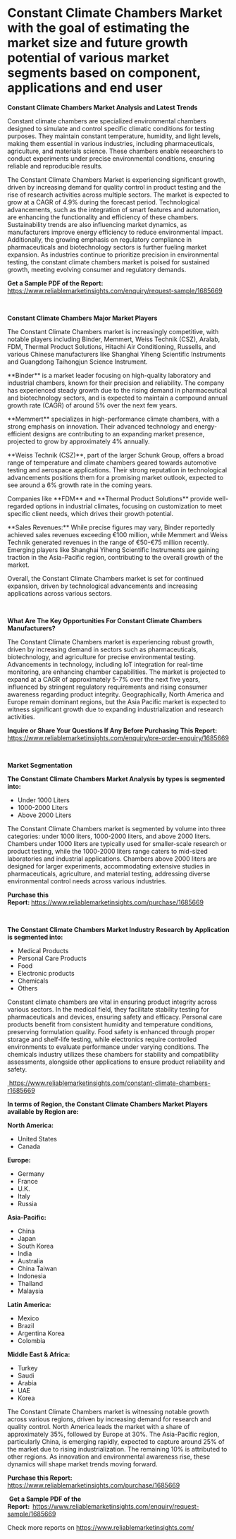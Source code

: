 <p><h1>Constant Climate Chambers Market with the goal of estimating the market size and future growth potential of various market segments based on component, applications and end user</h1></p><p><strong>Constant Climate Chambers Market Analysis and Latest Trends</strong></p>
<p><p>Constant climate chambers are specialized environmental chambers designed to simulate and control specific climatic conditions for testing purposes. They maintain constant temperature, humidity, and light levels, making them essential in various industries, including pharmaceuticals, agriculture, and materials science. These chambers enable researchers to conduct experiments under precise environmental conditions, ensuring reliable and reproducible results.</p><p>The Constant Climate Chambers Market is experiencing significant growth, driven by increasing demand for quality control in product testing and the rise of research activities across multiple sectors. The market is expected to grow at a CAGR of 4.9% during the forecast period. Technological advancements, such as the integration of smart features and automation, are enhancing the functionality and efficiency of these chambers. Sustainability trends are also influencing market dynamics, as manufacturers improve energy efficiency to reduce environmental impact. Additionally, the growing emphasis on regulatory compliance in pharmaceuticals and biotechnology sectors is further fueling market expansion. As industries continue to prioritize precision in environmental testing, the constant climate chambers market is poised for sustained growth, meeting evolving consumer and regulatory demands.</p></p>
<p><strong>Get a Sample PDF of the Report:&nbsp;</strong> <a href="https://www.reliablemarketinsights.com/enquiry/request-sample/1685669?utm_campaign=3507&utm_medium=2&utm_source=Github&utm_content=ia&utm_term=24032025&utm_id=constant-climate-chambers">https://www.reliablemarketinsights.com/enquiry/request-sample/1685669</a></p>
<p>&nbsp;</p>
<p><strong>Constant Climate Chambers Major Market Players</strong></p>
<p><p>The Constant Climate Chambers market is increasingly competitive, with notable players including Binder, Memmert, Weiss Technik (CSZ), Aralab, FDM, Thermal Product Solutions, Hitachi Air Conditioning, Russells, and various Chinese manufacturers like Shanghai Yiheng Scientific Instruments and Guangdong Taihongjun Science Instrument.</p><p>**Binder** is a market leader focusing on high-quality laboratory and industrial chambers, known for their precision and reliability. The company has experienced steady growth due to the rising demand in pharmaceutical and biotechnology sectors, and is expected to maintain a compound annual growth rate (CAGR) of around 5% over the next few years.</p><p>**Memmert** specializes in high-performance climate chambers, with a strong emphasis on innovation. Their advanced technology and energy-efficient designs are contributing to an expanding market presence, projected to grow by approximately 4% annually.</p><p>**Weiss Technik (CSZ)**, part of the larger Schunk Group, offers a broad range of temperature and climate chambers geared towards automotive testing and aerospace applications. Their strong reputation in technological advancements positions them for a promising market outlook, expected to see around a 6% growth rate in the coming years.</p><p>Companies like **FDM** and **Thermal Product Solutions** provide well-regarded options in industrial climates, focusing on customization to meet specific client needs, which drives their growth potential.</p><p>**Sales Revenues:** While precise figures may vary, Binder reportedly achieved sales revenues exceeding €100 million, while Memmert and Weiss Technik generated revenues in the range of €50-€75 million recently. Emerging players like Shanghai Yiheng Scientific Instruments are gaining traction in the Asia-Pacific region, contributing to the overall growth of the market.</p><p>Overall, the Constant Climate Chambers market is set for continued expansion, driven by technological advancements and increasing applications across various sectors.</p></p>
<p>&nbsp;</p>
<p><strong>What Are The Key Opportunities For Constant Climate Chambers Manufacturers?</strong></p>
<p><p>The Constant Climate Chambers market is experiencing robust growth, driven by increasing demand in sectors such as pharmaceuticals, biotechnology, and agriculture for precise environmental testing. Advancements in technology, including IoT integration for real-time monitoring, are enhancing chamber capabilities. The market is projected to expand at a CAGR of approximately 5-7% over the next five years, influenced by stringent regulatory requirements and rising consumer awareness regarding product integrity. Geographically, North America and Europe remain dominant regions, but the Asia Pacific market is expected to witness significant growth due to expanding industrialization and research activities.</p></p>
<p><strong>Inquire or Share Your Questions If Any Before Purchasing This Report:</strong> <a href="https://www.reliablemarketinsights.com/enquiry/pre-order-enquiry/1685669?utm_campaign=3507&utm_medium=2&utm_source=Github&utm_content=ia&utm_term=24032025&utm_id=constant-climate-chambers">https://www.reliablemarketinsights.com/enquiry/pre-order-enquiry/1685669</a></p>
<p>&nbsp;</p>
<p><strong>Market Segmentation</strong></p>
<p><strong>The Constant Climate Chambers Market Analysis by types is segmented into:</strong></p>
<p><ul><li>Under 1000 Liters</li><li>1000-2000 Liters</li><li>Above 2000 Liters</li></ul></p>
<p><p>The Constant Climate Chambers market is segmented by volume into three categories: under 1000 liters, 1000-2000 liters, and above 2000 liters. Chambers under 1000 liters are typically used for smaller-scale research or product testing, while the 1000-2000 liters range caters to mid-sized laboratories and industrial applications. Chambers above 2000 liters are designed for larger experiments, accommodating extensive studies in pharmaceuticals, agriculture, and material testing, addressing diverse environmental control needs across various industries.</p></p>
<p><strong>Purchase this Report:&nbsp;</strong><a href="https://www.reliablemarketinsights.com/purchase/1685669?utm_campaign=3507&utm_medium=2&utm_source=Github&utm_content=ia&utm_term=24032025&utm_id=constant-climate-chambers">https://www.reliablemarketinsights.com/purchase/1685669</a></p>
<p>&nbsp;</p>
<p><strong>The Constant Climate Chambers Market Industry Research by Application is segmented into:</strong></p>
<p><ul><li>Medical Products</li><li>Personal Care Products</li><li>Food</li><li>Electronic products</li><li>Chemicals</li><li>Others</li></ul></p>
<p><p>Constant climate chambers are vital in ensuring product integrity across various sectors. In the medical field, they facilitate stability testing for pharmaceuticals and devices, ensuring safety and efficacy. Personal care products benefit from consistent humidity and temperature conditions, preserving formulation quality. Food safety is enhanced through proper storage and shelf-life testing, while electronics require controlled environments to evaluate performance under varying conditions. The chemicals industry utilizes these chambers for stability and compatibility assessments, alongside other applications to ensure product reliability and safety.</p></p>
<p><a href="https://www.reliablemarketinsights.com/constant-climate-chambers-r1685669?utm_campaign=3507&utm_medium=2&utm_source=Github&utm_content=ia&utm_term=24032025&utm_id=constant-climate-chambers">&nbsp;https://www.reliablemarketinsights.com/constant-climate-chambers-r1685669</a></p>
<p><strong>In terms of Region, the Constant Climate Chambers Market Players available by Region are:</strong></p>
<p>
    <p> <strong> North America: </strong>
        <ul>
            <li>United States</li>
            <li>Canada</li>
        </ul>
        </p> 
    <p> <strong> Europe: </strong>
        <ul>
            <li>Germany</li>
            <li>France</li>
            <li>U.K.</li>
            <li>Italy</li>
            <li>Russia</li>
        </ul>
        </p> 
    <p> <strong> Asia-Pacific: </strong>
        <ul>
            <li>China</li>
            <li>Japan</li>
            <li>South Korea</li>
            <li>India</li>
            <li>Australia</li>
            <li>China Taiwan</li>
            <li>Indonesia</li>
            <li>Thailand</li>
            <li>Malaysia</li>
        </ul>
        </p> 
    <p> <strong> Latin America: </strong>
        <ul>
            <li>Mexico</li>
            <li>Brazil</li>
            <li>Argentina Korea</li>
            <li>Colombia</li>
        </ul>
        </p> 
    <p> <strong> Middle East & Africa: </strong>
        <ul>
            <li>Turkey</li>
            <li>Saudi</li>
            <li>Arabia</li>
            <li>UAE</li>
            <li>Korea</li>
        </ul>
    </p>
    </p>
<p><p>The Constant Climate Chambers market is witnessing notable growth across various regions, driven by increasing demand for research and quality control. North America leads the market with a share of approximately 35%, followed by Europe at 30%. The Asia-Pacific region, particularly China, is emerging rapidly, expected to capture around 25% of the market due to rising industrialization. The remaining 10% is attributed to other regions. As innovation and environmental awareness rise, these dynamics will shape market trends moving forward.</p></p>
<p><strong>Purchase this Report: </strong><a href="https://www.reliablemarketinsights.com/purchase/1685669?utm_campaign=3507&utm_medium=2&utm_source=Github&utm_content=ia&utm_term=24032025&utm_id=constant-climate-chambers">https://www.reliablemarketinsights.com/purchase/1685669</a></p>
<p>&nbsp;<strong>Get a Sample PDF of the Report:&nbsp;&nbsp;</strong><a href="https://www.reliablemarketinsights.com/enquiry/request-sample/1685669?utm_campaign=3507&utm_medium=2&utm_source=Github&utm_content=ia&utm_term=24032025&utm_id=constant-climate-chambers">https://www.reliablemarketinsights.com/enquiry/request-sample/1685669</a></p>
<p><strong></strong></p>
<p>Check more reports on <a href="https://www.reliablemarketinsights.com/?utm_campaign=3507&utm_medium=2&utm_source=Github&utm_content=ia&utm_term=24032025&utm_id=constant-climate-chambers">https://www.reliablemarketinsights.com/</a></p>